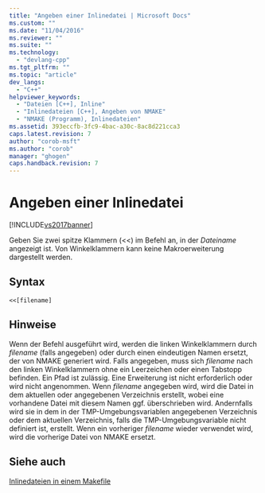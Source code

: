 ```yaml
---
title: "Angeben einer Inlinedatei | Microsoft Docs"
ms.custom: ""
ms.date: "11/04/2016"
ms.reviewer: ""
ms.suite: ""
ms.technology: 
  - "devlang-cpp"
ms.tgt_pltfrm: ""
ms.topic: "article"
dev_langs: 
  - "C++"
helpviewer_keywords: 
  - "Dateien [C++], Inline"
  - "Inlinedateien [C++], Angeben von NMAKE"
  - "NMAKE (Programm), Inlinedateien"
ms.assetid: 393eccfb-3fc9-4bac-a30c-8ac8d221cca3
caps.latest.revision: 7
author: "corob-msft"
ms.author: "corob"
manager: "ghogen"
caps.handback.revision: 7
---
```

# Angeben einer Inlinedatei
[!INCLUDE[vs2017banner](../assembler/inline/includes/vs2017banner.md)]

Geben Sie zwei spitze Klammern \(\<\<\) im Befehl an, in der *Dateiname*  angezeigt ist.  Von Winkelklammern kann keine Makroerweiterung dargestellt werden.  
  
## Syntax  
  
```  
<<[filename]  
```  
  
## Hinweise  
 Wenn der Befehl ausgeführt wird, werden die linken Winkelklammern durch *filename* \(falls angegeben\) oder durch einen eindeutigen Namen ersetzt, der von NMAKE generiert wird.  Falls angegeben, muss sich *filename* nach den linken Winkelklammern ohne ein Leerzeichen oder einen Tabstopp befinden.  Ein Pfad ist zulässig.  Eine Erweiterung ist nicht erforderlich oder wird nicht angenommen.  Wenn *filename* angegeben wird, wird die Datei in dem aktuellen oder angegebenen Verzeichnis erstellt, wobei eine vorhandene Datei mit diesem Namen ggf. überschrieben wird. Andernfalls wird sie in dem in der TMP\-Umgebungsvariablen angegebenen Verzeichnis oder dem aktuellen Verzeichnis, falls die TMP\-Umgebungsvariable nicht definiert ist, erstellt.  Wenn ein vorheriger *filename* wieder verwendet wird, wird die vorherige Datei von NMAKE ersetzt.  
  
## Siehe auch  
 [Inlinedateien in einem Makefile](../build/inline-files-in-a-makefile.md)